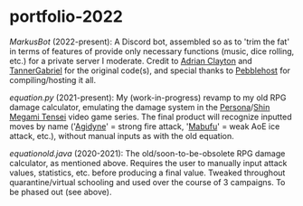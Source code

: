# portfolio-2022

*MarkusBot* (2022-present): A Discord bot, assembled so as to 'trim the fat' in terms of features of provide only necessary functions (music, dice rolling, etc.) for a private server I moderate. Credit to [Adrian Clayton](https://github.com/KKITAANIK) and [TannerGabriel](https://github.com/TannerGabriel/) for the original code(s), and special thanks to [Pebblehost](https://pebblehost.com/) for compiling/hosting it all.

*equation.py* (2021-present): My (work-in-progress) revamp to my old RPG damage calculator, emulating the damage system in the [Persona](https://en.wikipedia.org/wiki/Persona_(series))/[Shin Megami Tensei](https://en.wikipedia.org/wiki/Megami_Tensei) video game series. The final product will recognize inputted moves by name ('[Agidyne](https://megamitensei.fandom.com/wiki/Agidyne)' = strong fire attack, '[Mabufu](https://megamitensei.fandom.com/wiki/Mabufu)' = weak AoE ice attack, etc.), without manual inputs as with the old equation.

*equationold.java* (2020-2021): The old/soon-to-be-obsolete RPG damage calculator, as mentioned above. Requires the user to manually input attack values, statistics, etc. before producing a final value. Tweaked throughout quarantine/virtual schooling and used over the course of 3 campaigns. To be phased out (see above).
